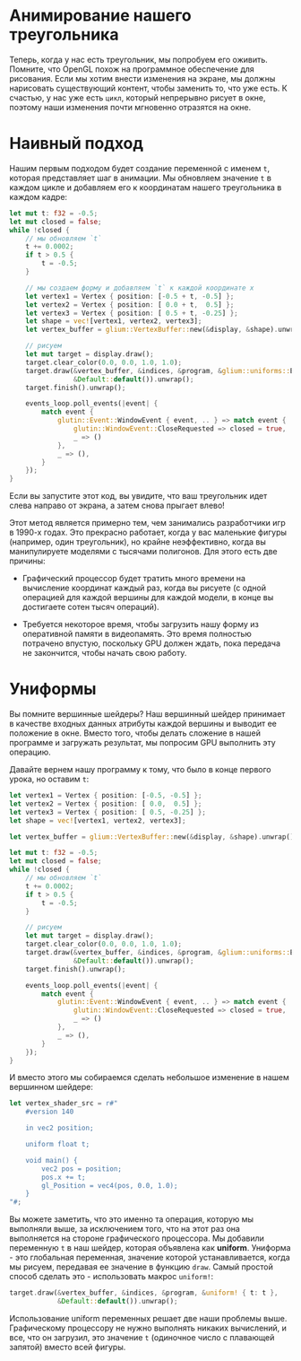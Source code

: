 # Анимирование нашего треугольника

Теперь, когда у нас есть треугольник, мы попробуем его оживить. Помните, что OpenGL похож на программное обеспечение для рисования. Если мы хотим внести изменения на экране, мы должны нарисовать существующий контент, чтобы заменить то, что уже есть. К счастью, у нас уже есть `цикл`, который непрерывно рисует в окне, поэтому наши изменения почти мгновенно отразятся на окне.

# Наивный подход

Нашим первым подходом будет создание переменной с именем `t`, которая представляет шаг в анимации. Мы обновляем значение `t` в каждом цикле и добавляем его к координатам нашего треугольника в каждом кадре:

```rust
let mut t: f32 = -0.5;
let mut closed = false;
while !closed {
    // мы обновляем `t`
    t += 0.0002;
    if t > 0.5 {
        t = -0.5;
    }

    // мы создаем форму и добавляем `t` к каждой координате x
    let vertex1 = Vertex { position: [-0.5 + t, -0.5] };
    let vertex2 = Vertex { position: [ 0.0 + t,  0.5] };
    let vertex3 = Vertex { position: [ 0.5 + t, -0.25] };
    let shape = vec![vertex1, vertex2, vertex3];
    let vertex_buffer = glium::VertexBuffer::new(&display, &shape).unwrap();

    // рисуем
    let mut target = display.draw();
    target.clear_color(0.0, 0.0, 1.0, 1.0);
    target.draw(&vertex_buffer, &indices, &program, &glium::uniforms::EmptyUniforms,
                &Default::default()).unwrap();
    target.finish().unwrap();

    events_loop.poll_events(|event| {
        match event {
            glutin::Event::WindowEvent { event, .. } => match event {
                glutin::WindowEvent::CloseRequested => closed = true,
                _ => ()
            },
            _ => (),
        }
    });
}
```

Если вы запустите этот код, вы увидите, что ваш треугольник идет слева направо от экрана, а затем снова прыгает влево!

Этот метод является примерно тем, чем занимались разработчики игр в 1990-х годах. Это прекрасно работает, когда у вас маленькие фигуры (например, один треугольник), но крайне неэффективно, когда вы манипулируете моделями с тысячами полигонов. Для этого есть две причины:

 - Графический процессор будет тратить много времени на вычисление координат каждый раз, когда вы рисуете (с одной операцией для каждой вершины для каждой модели, в конце вы достигаете сотен тысяч операций).

 - Требуется некоторое время, чтобы загрузить нашу форму из оперативной памяти в видеопамять. Это время полностью потрачено впустую, поскольку GPU должен ждать, пока передача не закончится, чтобы начать свою работу.

# Униформы

Вы помните вершинные шейдеры? Наш вершинный шейдер принимает в качестве входных данных атрибуты каждой вершины и выводит ее положение в окне. Вместо того, чтобы делать сложение в нашей программе и загружать результат, мы попросим GPU выполнить эту операцию.

Давайте вернем нашу программу к тому, что было в конце первого урока, но оставим `t`:

```rust
let vertex1 = Vertex { position: [-0.5, -0.5] };
let vertex2 = Vertex { position: [ 0.0,  0.5] };
let vertex3 = Vertex { position: [ 0.5, -0.25] };
let shape = vec![vertex1, vertex2, vertex3];

let vertex_buffer = glium::VertexBuffer::new(&display, &shape).unwrap();

let mut t: f32 = -0.5;
let mut closed = false;
while !closed {
    // мы обновляем `t`
    t += 0.0002;
    if t > 0.5 {
        t = -0.5;
    }

    // рисуем
    let mut target = display.draw();
    target.clear_color(0.0, 0.0, 1.0, 1.0);
    target.draw(&vertex_buffer, &indices, &program, &glium::uniforms::EmptyUniforms,
                &Default::default()).unwrap();
    target.finish().unwrap();

    events_loop.poll_events(|event| {
        match event {
            glutin::Event::WindowEvent { event, .. } => match event {
                glutin::WindowEvent::CloseRequested => closed = true,
                _ => ()
            },
            _ => (),
        }
    });
}
```

И вместо этого мы собираемся сделать небольшое изменение в нашем вершинном шейдере:

```rust
let vertex_shader_src = r#"
    #version 140

    in vec2 position;

    uniform float t;

    void main() {
        vec2 pos = position;
        pos.x += t;
        gl_Position = vec4(pos, 0.0, 1.0);
    }
"#;
```

Вы можете заметить, что это именно та операция, которую мы выполняли выше, за исключением того, что на этот раз она выполняется на стороне графического процессора. Мы добавили переменную `t` в наш шейдер, которая объявлена как **uniform**. Униформа - это глобальная переменная, значение которой устанавливается, когда мы рисуем, передавая ее значение в функцию `draw`. Самый простой способ сделать это - использовать макрос `uniform!`:

```rust
target.draw(&vertex_buffer, &indices, &program, &uniform! { t: t },
            &Default::default()).unwrap();
```

Использование uniform переменных решает две наши проблемы выше. Графическому процессору не нужно выполнять никаких вычислений, и все, что он загрузил, это значение `t` (одиночное число с плавающей запятой) вместо всей фигуры.
